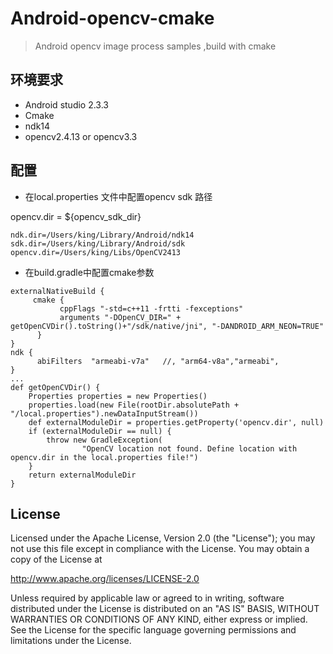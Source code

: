 # Android-opencv-cmake

> Android opencv image process samples ,build with cmake 
    
## 环境要求
* Android studio 2.3.3
* Cmake
* ndk14
* opencv2.4.13 or opencv3.3

## 配置
* 在local.properties 文件中配置opencv sdk 路径

opencv.dir = ${opencv_sdk_dir}
```
ndk.dir=/Users/king/Library/Android/ndk14
sdk.dir=/Users/king/Library/Android/sdk
opencv.dir=/Users/king/Libs/OpenCV2413
```


* 在build.gradle中配置cmake参数

```
externalNativeBuild {
     cmake {
           cppFlags "-std=c++11 -frtti -fexceptions"
           arguments "-DOpenCV_DIR=" + getOpenCVDir().toString()+"/sdk/native/jni", "-DANDROID_ARM_NEON=TRUE"
      }
}
ndk {
      abiFilters  "armeabi-v7a"   //, "arm64-v8a","armeabi",
}
...
def getOpenCVDir() {
    Properties properties = new Properties()
    properties.load(new File(rootDir.absolutePath + "/local.properties").newDataInputStream())
    def externalModuleDir = properties.getProperty('opencv.dir', null)
    if (externalModuleDir == null) {
        throw new GradleException(
                "OpenCV location not found. Define location with opencv.dir in the local.properties file!")
    }
    return externalModuleDir
}

```


## License
Licensed under the Apache License, Version 2.0 (the "License"); you may not use this file except in compliance with the License. You may obtain a copy of the License at

http://www.apache.org/licenses/LICENSE-2.0

Unless required by applicable law or agreed to in writing, software distributed under the License is distributed on an "AS IS" BASIS, WITHOUT WARRANTIES OR CONDITIONS OF ANY KIND, either express or implied. See the License for the specific language governing permissions and limitations under the License.
